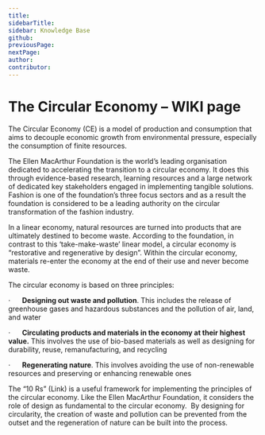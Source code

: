 ```yaml
---
title: 
sidebarTitle: 
sidebar: Knowledge Base
github: 
previousPage: 
nextPage: 
author: 
contributor:
---
```

# The Circular Economy – WIKI page

The Circular Economy (CE) is a model of production and consumption that aims to decouple economic growth from environmental pressure, especially the consumption of finite resources.

The Ellen MacArthur Foundation is the world’s leading organisation dedicated to accelerating the transition to a circular economy. It does this through evidence-based research, learning resources and a large network of dedicated key stakeholders engaged in implementing tangible solutions. Fashion is one of the foundation’s three focus sectors and as a result the foundation is considered to be a leading authority on the circular transformation of the fashion industry.

In a linear economy, natural resources are turned into products that are ultimately destined to become waste. According to the foundation, in contrast to this ‘take-make-waste’ linear model, a circular economy is “restorative and regenerative by design”. Within the circular economy, materials re-enter the economy at the end of their use and never become waste.

The circular economy is based on three principles:

·      **Designing out waste and pollution**. This includes the release of greenhouse gases and hazardous substances and the pollution of air, land, and water

·      **Circulating products and materials in the economy at their highest value.** This involves the use of bio-based materials as well as designing for durability, reuse, remanufacturing, and recycling

·      **Regenerating nature**. This involves avoiding the use of non-renewable resources and preserving or enhancing renewable ones

The “10 Rs” (Link) is a useful framework for implementing the principles of the circular economy. Like the Ellen MacArthur Foundation, it considers the role of design as fundamental to the circular economy.  By designing for circularity, the creation of waste and pollution can be prevented from the outset and the regeneration of nature can be built into the process.